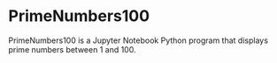 # PrimeNumbers100

PrimeNumbers100 is a Jupyter Notebook Python program that displays prime numbers between 1 and 100.